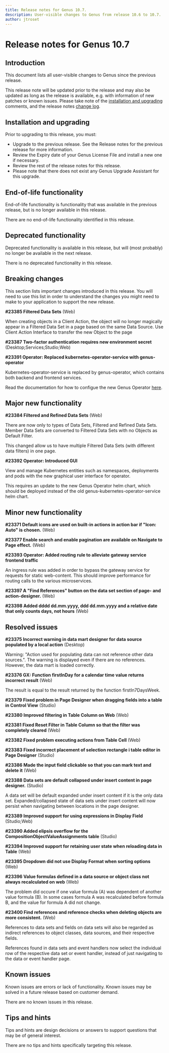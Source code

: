 ```yaml
---
title: Release notes for Genus 10.7.
description: User-visible changes to Genus from release 10.6 to 10.7.
author: jtroset
---
```


# Release notes for Genus 10.7

## Introduction

This document lists all user-visible changes to Genus since the previous release.

This release note will be updated prior to the release and may also be updated as long as the release is available, e.g. with information of new patches or known issues. Please take note of the [installation and upgrading](#installation-and-upgrading) comments, and the release notes [change log](#change-log).

## Installation and upgrading

Prior to upgrading to this release, you must:

- Upgrade to the previous release. See the Release notes for the previous release for more information.
- Review the Expiry date of your Genus License File and install a new one if necessary.
- Review the rest of the release notes for this release.
- Please note that there does not exist any Genus Upgrade Assistant for this upgrade.

<!--rntype01-start INSTALLATION / UPGRADE. DO NOT CHANGE THESE TAGS. ANY CHANGES BELOW WILL BE OVERWRITTEN.-->

<!--rntype01-end   INSTALLATION / UPGRADE. DO NOT CHANGE THESE TAGS. ANY CHANGES ABOVE WILL BE OVERWRITTEN.-->
<!-- release note type 2 is missing. That's ok.-->

## End-of-life functionality

End-of-life functionality is functionality that was available in the previous release, but is no longer available in this release.
<!--rntype03-start END-OF-LIFE. DO NOT CHANGE THESE TAGS. ANY CHANGES BELOW WILL BE OVERWRITTEN.-->
There are no end-of-life functionality identified in this release.
<!--rntype03-end   END-OF-LIFE. DO NOT CHANGE THESE TAGS. ANY CHANGES ABOVE WILL BE OVERWRITTEN.-->
## Deprecated functionality

Deprecated functionality is available in this release, but will (most probably) no longer be available in the next release.
<!--rntype04-start DEPRECATED. DO NOT CHANGE THESE TAGS. ANY CHANGES BELOW WILL BE OVERWRITTEN.-->
There is no deprecated functionality in this release.
<!--rntype04-end   DEPRECATED. DO NOT CHANGE THESE TAGS. ANY CHANGES ABOVE WILL BE OVERWRITTEN.-->
## Breaking changes

This section lists important changes introduced in this release. You will need to use this list in order to understand the changes you might need to make to your application to support the new release.
<!--rntype05-start BREAKING. DO NOT CHANGE THESE TAGS. ANY CHANGES BELOW WILL BE OVERWRITTEN.-->
<!--ID a579820f-f608-4f2f-91dc-a74a72e9ea54 -->
**#23385 Filtered Data Sets** (Web)

When creating objects in a Client Action, the object will no longer magically appear in a Filtered Data Set in a page based on the same Data Source. Use Client Action Interface to transfer the new Object to the page

<!--ID 2d6f34b4-ce9c-4d80-870d-e6ceeb6ce152 -->
**#23387 Two-factor authentication requires new environment secret** (Desktop;Services;Studio;Web)

<!--ID adde2580-31e0-4502-9ebb-7f871fbc89d2 -->
**#23391 Operator: Replaced kubernetes-operator-service with genus-operator**

Kubernetes-operator-service is replaced by genus-operator, which contains both backend and frontend services.

Read the documentation for how to configue the new Genus Operator [here](https://docs.genus.no/developers/installation-and-configuration/deploying-genus-10-on-kubernetes/genus-operator/index.html).

<!--rntype05-end   BREAKING. DO NOT CHANGE THESE TAGS. ANY CHANGES ABOVE WILL BE OVERWRITTEN.-->
## Major new functionality
<!--rntype06-start MAJOR. DO NOT CHANGE THESE TAGS. ANY CHANGES BELOW WILL BE OVERWRITTEN.-->
<!--ID 9690cc4b-b0be-4164-b54a-40ebaf61bcb4 -->
**#23384 Filtered and Refined Data Sets** (Web)

There are now only to types of Data Sets, Filtered and Refined Data Sets. Member Data Sets are converted to Filtered Data Sets with no Objects as Default Filter.

This changed allow us to have multiple Filtered Data Sets (with different data filters) in one page.

<!--ID 5cedc210-f23a-4057-86ff-d1d859575688 -->
**#23392 Operator: Introduced GUI**

View and manage Kubernetes entities such as namespaces, deployments and pods with the new graphical user interface for operator.

This requires an update to the new Genus Operator helm chart, which should be deployed instead of the old genus-kubernetes-operator-service helm chart.

<!--rntype06-end   MAJOR. DO NOT CHANGE THESE TAGS. ANY CHANGES ABOVE WILL BE OVERWRITTEN.-->
## Minor new functionality
<!--rntype07-start MINOR. DO NOT CHANGE THESE TAGS. ANY CHANGES BELOW WILL BE OVERWRITTEN.-->
<!--ID 91963e07-ffc1-4dc2-ac6b-c943ce60fd26 -->
**#23371 Default icons are used on built-in actions in action bar if "Icon: Auto" is chosen.** (Web)

<!--ID c4416f61-eefa-4c07-bd3c-59e6faeebb00 -->
**#23377 Enable search and enable pagination are available on Navigate to Page effect.** (Web)

<!--ID 440751c4-000c-4560-b1c6-628dbd3a4609 -->
**#23393 Operator: Added routing rule to alleviate gateway service frontend traffic**

An ingress rule was added in order to bypass the gateway service for requests for static web-content. This should improve performance for routing calls to the various microservices.

<!--ID c7003ed5-cf1f-41ed-ade8-6ecf538fb75b -->
**#23397 A "Find References" button on the data set section of page- and action-designer.** (Web)

<!--ID fb549125-9fe7-464b-a320-d42173f4f793 -->
**#23398 Added dddd dd.mm.yyyy, ddd dd.mm.yyyy and a relative date that only counts days, not hours** (Web)

<!--rntype07-end   MINOR. DO NOT CHANGE THESE TAGS. ANY CHANGES ABOVE WILL BE OVERWRITTEN.-->
## Resolved issues
<!--rntype08-start RESOLVED ISSUES. DO NOT CHANGE THESE TAGS. ANY CHANGES BELOW WILL BE OVERWRITTEN.-->
<!--ID 96b300c2-3e65-4f91-9e3c-b9a834c36784 -->
**#23375 Incorrect warning in data mart designer for data source populated by a local action** (Desktop)

Warning: "Action used for populating data can not reference other data sources.". The warning is displayed even if there are no references. However, the data mart is loaded correctly.

<!--ID e3ab1ec8-6d78-4b72-8375-89dfa9da4535 -->
**#23376 GX: Function firstInDay for a calendar time value returns incorrect result** (Web)

The result is equal to the result returned by the function firstIn7DaysWeek.

<!--ID de21e76c-84b0-4261-ba1a-09899c7de85f -->
**#23379 Fixed problem in Page Designer when dragging fields into a table in Control View** (Studio)

<!--ID ca92bb0c-827b-4ee0-a962-b380667fb9d9 -->
**#23380 Improved filtering in Table Column on Web** (Web)

<!--ID f6114808-9324-424e-a265-9423de354f6b -->
**#23381 Fixed Reset Filter in Table Column so that the filter was completely cleared** (Web)

<!--ID b673010f-190b-401f-a9e8-d5fa221fbfd3 -->
**#23382 Fixed problem executing actions from Table Cell** (Web)

<!--ID 42341e7f-f210-46c2-97fb-6cf6d6e826a0 -->
**#23383 Fixed incorrect placement of selection rectangle i table editor in Page Designer** (Studio)

<!--ID 2257cd79-a8d5-479b-89c0-7124de23c216 -->
**#23386 Made the input field clickable so that you can mark text and delete it** (Web)

<!--ID cb2b9cd9-9781-4dd4-b908-2256773bddd7 -->
**#23388 Data sets are default collapsed under insert content in page designer.** (Studio)

A data set will be default expanded under insert content if it is the only data set. Expanded/collapsed state of data sets under insert content will now persist when navigating between locations in the page designer.

<!--ID 7a6bd2bf-9ad3-4953-8d5e-ca4c65e5be51 -->
**#23389 Improved support for using expressions in Display Field** (Studio;Web)

<!--ID e36d9726-bc1c-4a87-97a1-202cf3dc86ab -->
**#23390 Added elipsis overflow for the CompositionObjectValueAssignments table** (Studio)

<!--ID bbcda12e-5926-4c22-b857-37977661b8e1 -->
**#23394 Improved support for retaining user state when reloading data in Table** (Web)

<!--ID ad32ca63-7b67-48bd-9e19-76fdf91075d0 -->
**#23395 Dropdown did not use Display Format when sorting options** (Web)

<!--ID 0ece4499-0a58-421c-8066-de1c0e1a2723 -->
**#23396 Value formulas defined in a data source or object class not always recalculated on web** (Web)

The problem did occure if one value formula (A) was dependent of another value formula (B). In some cases formula A was recalculated before formula B, and the value for formula A did not change.

<!--ID ef9f6805-095c-46f7-ac6a-db4b2f18850c -->
**#23400 Find references and reference checks when deleting objects are more consistent.** (Web)

References to data sets and fields on data sets will also be regarded as indirect references to object classes, data sources, and their respective fields.

References found in data sets and event handlers now select the individual row of the respective data set or event handler, instead of just navigating to the data or event handler page.

<!--rntype08-end   RESOLVED ISSUES. DO NOT CHANGE THESE TAGS. ANY CHANGES ABOVE WILL BE OVERWRITTEN.-->
## Known issues

Known issues are errors or lack of functionality. Known issues may be solved in a future release based on customer demand.
<!--rntype09-start KNOWN ISSUES. DO NOT CHANGE THESE TAGS. ANY CHANGES BELOW WILL BE OVERWRITTEN.-->
There are no known issues in this release.
<!--rntype09-end   KNOWN ISSUES. DO NOT CHANGE THESE TAGS. ANY CHANGES ABOVE WILL BE OVERWRITTEN.-->
## Tips and hints

Tips and hints are design decisions or answers to support questions that may be of general interest.

There are no tips and hints specifically targeting this release.
<!--changelog CHANGELOG. DO NOT CHANGE THIS TAG. ANY CHANGES BELOW WILL BE DELETED.-->
